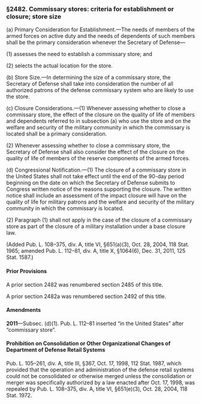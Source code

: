 ### §2482. Commissary stores: criteria for establishment or closure; store size ###

(a) Primary Consideration for Establishment.—The needs of members of the armed forces on active duty and the needs of dependents of such members shall be the primary consideration whenever the Secretary of Defense—

(1) assesses the need to establish a commissary store; and

(2) selects the actual location for the store.

(b) Store Size.—In determining the size of a commissary store, the Secretary of Defense shall take into consideration the number of all authorized patrons of the defense commissary system who are likely to use the store.

(c) Closure Considerations.—(1) Whenever assessing whether to close a commissary store, the effect of the closure on the quality of life of members and dependents referred to in subsection (a) who use the store and on the welfare and security of the military community in which the commissary is located shall be a primary consideration.

(2) Whenever assessing whether to close a commissary store, the Secretary of Defense shall also consider the effect of the closure on the quality of life of members of the reserve components of the armed forces.

(d) Congressional Notification.—(1) The closure of a commissary store in the United States shall not take effect until the end of the 90-day period beginning on the date on which the Secretary of Defense submits to Congress written notice of the reasons supporting the closure. The written notice shall include an assessment of the impact closure will have on the quality of life for military patrons and the welfare and security of the military community in which the commissary is located.

(2) Paragraph (1) shall not apply in the case of the closure of a commissary store as part of the closure of a military installation under a base closure law.

(Added Pub. L. 108–375, div. A, title VI, §651(a)(3), Oct. 28, 2004, 118 Stat. 1965; amended Pub. L. 112–81, div. A, title X, §1064(6), Dec. 31, 2011, 125 Stat. 1587.)

#### Prior Provisions ####

A prior section 2482 was renumbered section 2485 of this title.

A prior section 2482a was renumbered section 2492 of this title.

#### Amendments ####

**2011**—Subsec. (d)(1). Pub. L. 112–81 inserted “in the United States” after “commissary store”.

#### Prohibition on Consolidation or Other Organizational Changes of Department of Defense Retail Systems ####

Pub. L. 105–261, div. A, title III, §367, Oct. 17, 1998, 112 Stat. 1987, which provided that the operation and administration of the defense retail systems could not be consolidated or otherwise merged unless the consolidation or merger was specifically authorized by a law enacted after Oct. 17, 1998, was repealed by Pub. L. 108–375, div. A, title VI, §651(e)(3), Oct. 28, 2004, 118 Stat. 1972.